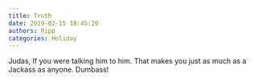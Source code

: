 ```yaml
---
title: Truth
date: 2019-02-15 18:45:20
authors: Ripp
categories: Holiday
---
```


 Judas, If you were talking him to him. That makes you just as much as a Jackass as anyone. Dumbass!
